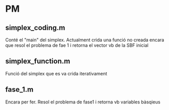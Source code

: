 # PM
## simplex_coding.m
Conté el "main" del simplex. Actualment crida una funció no creada encara que resol el problema de fae 1 i retorna el vector vb de la SBF inicial
## simplex_function.m
Funció del simplex que es va crida iterativament
## fase_1.m 
Encara per fer. Resol el problema de fase1 i retorna vb variables bàsqieus
